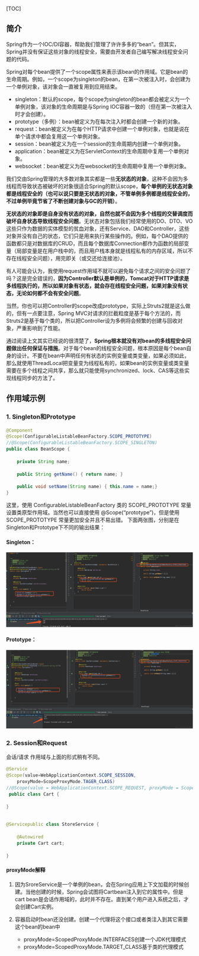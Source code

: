 [TOC]
## 简介
Spring作为一个IOC/DI容器，帮助我们管理了许许多多的“bean”。但其实，Spring并没有保证这些对象的线程安全，需要由开发者自己编写解决线程安全问题的代码。

Spring对每个bean提供了一个scope属性来表示该bean的作用域。它是bean的生命周期。例如，一个scope为singleton的bean，在第一次被注入时，会创建为一个单例对象，该对象会一直被复用到应用结束。

* singleton：默认的scope，每个scope为singleton的bean都会被定义为一个单例对象，该对象的生命周期是与Spring IOC容器一致的（但在第一次被注入时才会创建）。
* prototype（多例）：bean被定义为在每次注入时都会创建一个新的对象。
* request：bean被定义为在每个HTTP请求中创建一个单例对象，也就是说在单个请求中都会复用这一个单例对象。
* session：bean被定义为在一个session的生命周期内创建一个单例对象。
* application：bean被定义为在ServletContext的生命周期中复用一个单例对象。
* websocket：bean被定义为在websocket的生命周期中复用一个单例对象。



我们交由Spring管理的大多数对象其实都是一些**无状态的对象**，这种不会因为多线程而导致状态被破坏的对象很适合Spring的默认scope，**每个单例的无状态对象都是线程安全的（也可以说只要是无状态的对象，不管单例多例都是线程安全的，不过单例毕竟节省了不断创建对象与GC的开销）**。

**无状态的对象即是自身没有状态的对象，自然也就不会因为多个线程的交替调度而破坏自身状态导致线程安全问题**。无状态对象包括我们经常使用的DO、DTO、VO这些只作为数据的实体模型的贫血对象，还有Service、DAO和Controller，这些对象并没有自己的状态，它们只是用来执行某些操作的。例如，每个DAO提供的函数都只是对数据库的CRUD，而且每个数据库Connection都作为函数的局部变量（局部变量是在用户栈中的，而且用户栈本身就是线程私有的内存区域，所以不存在线程安全问题），用完即关（或交还给连接池）。

有人可能会认为，我使用request作用域不就可以避免每个请求之间的安全问题了吗？这是完全错误的，**因为Controller默认是单例的，Tomcat对于HTTP请求是多线程执行的，所以如果对象有状态，就会存在线程安全问题，如果对象没有状态，无论如何都不会有安全问题**。

当然，你也可以把Controller的scope改成prototype，实际上Struts2就是这么做的，但有一点要注意，Spring MVC对请求的拦截粒度是基于每个方法的，而Struts2是基于每个类的，所以把Controller设为多例将会频繁的创建与回收对象，严重影响到了性能。

通过阅读上文其实已经说的很清楚了，**Spring根本就没有对bean的多线程安全问题做出任何保证与措施**。对于每个bean的线程安全问题，根本原因是每个bean自身的设计。不要在bean中声明任何有状态的实例变量或类变量，如果必须如此，那么就使用ThreadLocal把变量变为线程私有的，如果bean的实例变量或类变量需要在多个线程之间共享，那么就只能使用synchronized、lock、CAS等这些实现线程同步的方法了。

## 作用域示例
### 1. Singleton和Prototype
```java
@Component
@Scope(ConfigurableListableBeanFactory.SCOPE_PROTOTYPE)
//@Scope(ConfigurableListableBeanFactory.SCOPE_SINGLETON)
public class BeanScope {

    private String name;

    public String getName() { return name; }

    public void setName(String name) { this.name = name;}
}
```

这里，使用 ConfigurableListableBeanFactory 类的 SCOPE_PROTOTYPE 常量设置类原型作用域。当然也可以直接使用 @Scope(“prototype”)，但是使用 SCOPE_PROTOTYPE 常量更加安全并且不易出错。
下面两张图，分别是在Singleton和Prototype下不同的输出结果：
#### Singleton：
 ![5858f155bc0c225a045c6edeb0dd68b9](Springbean作用域与线程安全.resources/E79C7365-58F3-4B9F-8FE2-D4970349D866.png)
 
#### Prototype：
![6595b14b44e98eea0e949c7be535febf](Springbean作用域与线程安全.resources/20DE4C73-E18E-4370-A902-7A39C7B38968.png)

### 2. Session和Request
会话/请求 作用域与上面的形式稍有不同。

```java
@Service
@Scope(value=WebApplicationContext.SCOPE_SESSION,
    proxyMode=ScopeProxyMode.TAGER_CLASS)
//@Scope(value = WebApplicationContext.SCOPE_REQUEST, proxyMode = ScopedProxyMode.INTERFACES)      
 public class Cart {

}

```
```java

@Servicepublic class StoreService {
    
    @Autowired
    private Cart cart;

}
```
#### proxyMode解释

1. 因为SroreService是一个单例的bean，会在Spring应用上下文加载的时候创建。当他创建的时候，Spring会试图将Cartbean注入到它的属性中。但是cart bean是会话作用域的，此时并不存在。直到某个用户进入系统之后，才会创建Cart实例。

2. 容器启动时bean还没创建。创建一个代理将这个接口或者类注入到其它需要这个bean的bean中
    * proxyMode=ScopedProxyMode.INTERFACES创建一个JDK代理模式
    * proxyMode=ScopedProxyMode.TARGET_CLASS基于类的代理模式
